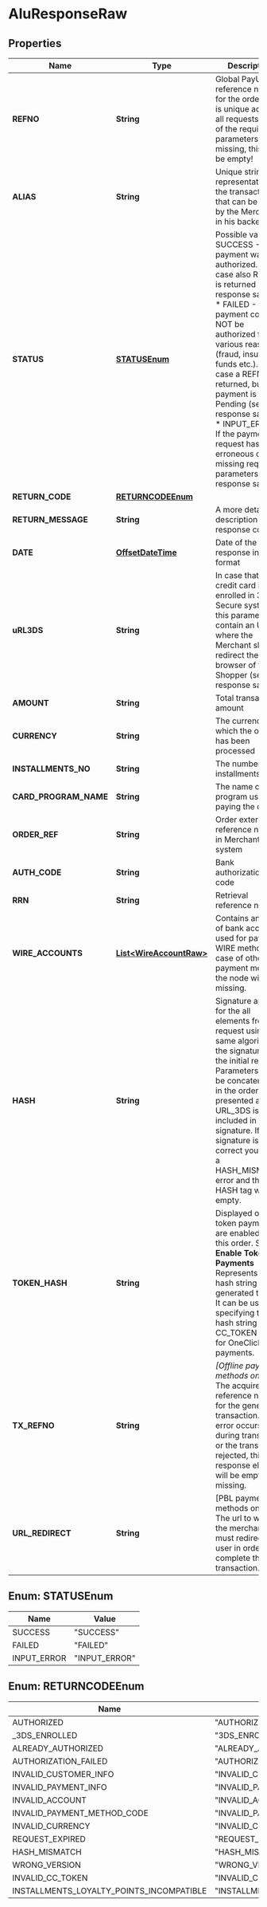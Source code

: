 
# AluResponseRaw

## Properties
Name | Type | Description | Notes
------------ | ------------- | ------------- | -------------
**REFNO** | **String** | Global PayU reference number for the order.  This is unique across all requests. If any of the required parameters  is missing, this will be empty!  |  [optional]
**ALIAS** | **String** | Unique string representation of the transaction that  can be used by the Merchant in his backend.  |  [optional]
**STATUS** | [**STATUSEnum**](#STATUSEnum) | Possible values  * SUCCESS - If the payment was authorized. In this case also REFNO is returned (see response sample)  * FAILED - If the payment could NOT be authorized for various reasons (fraud, insufficient funds etc.). In this case a REFNO is returned, but the payment is Pending (see response sample)  * INPUT_ERROR - If the payment request has erroneous or missing required parameters (see response sample)  |  [optional]
**RETURN_CODE** | [**RETURNCODEEnum**](#RETURNCODEEnum) |  |  [optional]
**RETURN_MESSAGE** | **String** | A more detailed description of the response code |  [optional]
**DATE** | [**OffsetDateTime**](OffsetDateTime.md) | Date of the response in UTC format |  [optional]
**uRL3DS** | **String** | In case that the credit card is enrolled in 3D Secure system, this parameter will contain an URL where the Merchant should redirect the browser of the Shopper (see response sample). |  [optional]
**AMOUNT** | **String** | Total transacted amount |  [optional]
**CURRENCY** | **String** | The currency in which the order has been processed |  [optional]
**INSTALLMENTS_NO** | **String** | The number of installments |  [optional]
**CARD_PROGRAM_NAME** | **String** | The name of card program used for paying the order |  [optional]
**ORDER_REF** | **String** | Order external reference number in Merchant&#39;s system |  [optional]
**AUTH_CODE** | **String** | Bank authorization code |  [optional]
**RRN** | **String** | Retrieval reference number |  [optional]
**WIRE_ACCOUNTS** | [**List&lt;WireAccountRaw&gt;**](WireAccountRaw.md) | Contains an array of bank accounts used for paying in WIRE method. In case of other payment methods the node will be missing.  |  [optional]
**HASH** | **String** | Signature applied for the all elements from the request using  the same algorithm as the signature from the initial request.  Parameters must be concatenated in the order presented above.  URL_3DS is not included in the signature. If the signature is NOT correct you&#39;ll get a HASH_MISMATCH error  and the HASH tag will be empty.  |  [optional]
**TOKEN_HASH** | **String** | Displayed only if token payments are enabled for this order.   See **Enable Token Payments**  Represents the hash string for the generated token. It can be used by specifying this hash string in the CC_TOKEN field  for OneClick payments.  |  [optional]
**TX_REFNO** | **String** | *[Offline payment methods only]* The acquirer reference number for  the generated transaction. If any error occurs during transaction or the  transfer is rejected, this response element will be empty or missing.  |  [optional]
**URL_REDIRECT** | **String** | [PBL payment methods only] The url to which the merchant  must redirect the user in order to complete the transaction.  |  [optional]


<a name="STATUSEnum"></a>
## Enum: STATUSEnum
Name | Value
---- | -----
SUCCESS | &quot;SUCCESS&quot;
FAILED | &quot;FAILED&quot;
INPUT_ERROR | &quot;INPUT_ERROR&quot;


<a name="RETURNCODEEnum"></a>
## Enum: RETURNCODEEnum
Name | Value
---- | -----
AUTHORIZED | &quot;AUTHORIZED&quot;
_3DS_ENROLLED | &quot;3DS_ENROLLED&quot;
ALREADY_AUTHORIZED | &quot;ALREADY_AUTHORIZED&quot;
AUTHORIZATION_FAILED | &quot;AUTHORIZATION_FAILED&quot;
INVALID_CUSTOMER_INFO | &quot;INVALID_CUSTOMER_INFO&quot;
INVALID_PAYMENT_INFO | &quot;INVALID_PAYMENT_INFO&quot;
INVALID_ACCOUNT | &quot;INVALID_ACCOUNT&quot;
INVALID_PAYMENT_METHOD_CODE | &quot;INVALID_PAYMENT_METHOD_CODE&quot;
INVALID_CURRENCY | &quot;INVALID_CURRENCY&quot;
REQUEST_EXPIRED | &quot;REQUEST_EXPIRED&quot;
HASH_MISMATCH | &quot;HASH_MISMATCH&quot;
WRONG_VERSION | &quot;WRONG_VERSION&quot;
INVALID_CC_TOKEN | &quot;INVALID_CC_TOKEN&quot;
INSTALLMENTS_LOYALTY_POINTS_INCOMPATIBLE | &quot;INSTALLMENTS_LOYALTY_POINTS_INCOMPATIBLE&quot;



